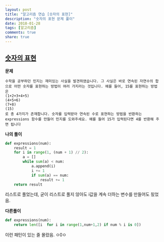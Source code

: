 ```yaml
---
layout: post
title: "알고리즘 연습 [숫자의 표현]"
description: "숫자의 표현 문제 풀이"
date: 2018-01-28
tags: [알고리즘]
comments: true
share: true
---
```


## [숫자의 표현](https://programmers.co.kr/learn/challenge_codes/41)

**문제**

```
수학을 공부하던 민지는 재미있는 사실을 발견하였습니다. 그 사실은 바로 연속된 자연수의 합으로 어떤 숫자를 표현하는 방법이 여러 가지라는 것입니다. 예를 들어, 15를 표현하는 방법은
(1+2+3+4+5)
(4+5+6)
(7+8)
(15)
로 총 4가지가 존재합니다. 숫자를 입력받아 연속된 수로 표현하는 방법을 반환하는 expressions 함수를 만들어 민지를 도와주세요. 예를 들어 15가 입력된다면 4를 반환해 주면 됩니다
```



**나의 풀이** 

```python
def expressions(num):                  
    result = 1                         
    for i in range(1, (num + 1) // 2): 
        a = []                         
        while sum(a) < num:            
            a.append(i)                
            i += 1                     
            if sum(a) == num:          
                result += 1            
    return result 
```

리스트로 풀었는데, 굳이 리스트로 풀지 않아도 i값을 계속 더하는 변수를 만들어도 됬었음.



**다른풀이**

```python
def expressions(num):
    return len([i  for i in range(1,num+1,2) if num % i is 0]) 
```

이런 패턴이 있는 줄 몰랐음. ㅇ0ㅇ

